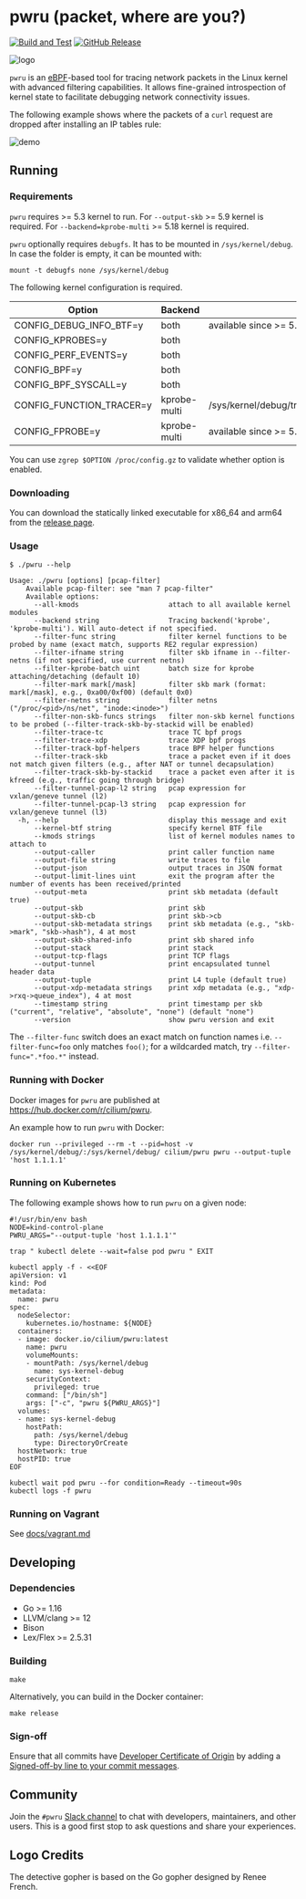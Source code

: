 # pwru (packet, where are you?)

[![Build and Test](https://github.com/cilium/pwru/actions/workflows/test.yml/badge.svg?branch=main)](https://github.com/cilium/pwru/actions/workflows/test.yml)
[![GitHub Release](https://img.shields.io/github/release/cilium/pwru.svg?style=flat)](https://github.com/cilium/pwru/releases/latest)

![logo](logo.png "Detective Gopher is looking for packet traces left by eBPF bee")

`pwru` is an [eBPF](https://ebpf.io)-based tool for tracing network packets in
the Linux kernel with advanced filtering capabilities. It allows fine-grained
introspection of kernel state to facilitate debugging network connectivity issues.

The following example shows where the packets of a `curl` request are dropped
after installing an IP tables rule:

![demo](demo.gif)

## Running

### Requirements

`pwru` requires >= 5.3 kernel to run. For `--output-skb` >= 5.9 kernel is required. For `--backend=kprobe-multi` >= 5.18 kernel is required.

`pwru` optionally requires `debugfs`. It has to be mounted in `/sys/kernel/debug`. In case the folder is empty, it can be mounted with:

```
mount -t debugfs none /sys/kernel/debug
```

The following kernel configuration is required.

|           Option         | Backend      |                   Note                               |
| ------------------------ | -------------|----------------------------------------------------- |
| CONFIG_DEBUG_INFO_BTF=y  | both         | available since >= 5.3                               |
| CONFIG_KPROBES=y         | both         |                                                      |
| CONFIG_PERF_EVENTS=y     | both         |                                                      |
| CONFIG_BPF=y             | both         |                                                      |
| CONFIG_BPF_SYSCALL=y     | both         |                                                      |
| CONFIG_FUNCTION_TRACER=y | kprobe-multi | /sys/kernel/debug/tracing/available_filter_functions |
| CONFIG_FPROBE=y          | kprobe-multi | available since >= 5.18                              |

You can use `zgrep $OPTION /proc/config.gz` to validate whether option is enabled.

### Downloading

You can download the statically linked executable for x86\_64 and arm64 from the
[release page](https://github.com/cilium/pwru/releases).

### Usage

```
$ ./pwru --help

Usage: ./pwru [options] [pcap-filter]
    Available pcap-filter: see "man 7 pcap-filter"
    Available options:
      --all-kmods                      attach to all available kernel modules
      --backend string                 Tracing backend('kprobe', 'kprobe-multi'). Will auto-detect if not specified.
      --filter-func string             filter kernel functions to be probed by name (exact match, supports RE2 regular expression)
      --filter-ifname string           filter skb ifname in --filter-netns (if not specified, use current netns)
      --filter-kprobe-batch uint       batch size for kprobe attaching/detaching (default 10)
      --filter-mark mark[/mask]        filter skb mark (format: mark[/mask], e.g., 0xa00/0xf00) (default 0x0)
      --filter-netns string            filter netns ("/proc/<pid>/ns/net", "inode:<inode>")
      --filter-non-skb-funcs strings   filter non-skb kernel functions to be probed (--filter-track-skb-by-stackid will be enabled)
      --filter-trace-tc                trace TC bpf progs
      --filter-trace-xdp               trace XDP bpf progs
      --filter-track-bpf-helpers       trace BPF helper functions
      --filter-track-skb               trace a packet even if it does not match given filters (e.g., after NAT or tunnel decapsulation)
      --filter-track-skb-by-stackid    trace a packet even after it is kfreed (e.g., traffic going through bridge)
      --filter-tunnel-pcap-l2 string   pcap expression for vxlan/geneve tunnel (l2)
      --filter-tunnel-pcap-l3 string   pcap expression for vxlan/geneve tunnel (l3)
  -h, --help                           display this message and exit
      --kernel-btf string              specify kernel BTF file
      --kmods strings                  list of kernel modules names to attach to
      --output-caller                  print caller function name
      --output-file string             write traces to file
      --output-json                    output traces in JSON format
      --output-limit-lines uint        exit the program after the number of events has been received/printed
      --output-meta                    print skb metadata (default true)
      --output-skb                     print skb
      --output-skb-cb                  print skb->cb
      --output-skb-metadata strings    print skb metadata (e.g., "skb->mark", "skb->hash"), 4 at most
      --output-skb-shared-info         print skb shared info
      --output-stack                   print stack
      --output-tcp-flags               print TCP flags
      --output-tunnel                  print encapsulated tunnel header data
      --output-tuple                   print L4 tuple (default true)
      --output-xdp-metadata strings    print xdp metadata (e.g., "xdp->rxq->queue_index"), 4 at most
      --timestamp string               print timestamp per skb ("current", "relative", "absolute", "none") (default "none")
      --version                        show pwru version and exit
```

The `--filter-func` switch does an exact match on function names i.e.
`--filter-func=foo` only matches `foo()`; for a wildcarded match, try
`--filter-func=".*foo.*"` instead.

### Running with Docker

Docker images for `pwru` are published at https://hub.docker.com/r/cilium/pwru.

An example how to run `pwru` with Docker:

```
docker run --privileged --rm -t --pid=host -v /sys/kernel/debug/:/sys/kernel/debug/ cilium/pwru pwru --output-tuple 'host 1.1.1.1'
```

### Running on Kubernetes

The following example shows how to run `pwru` on a given node:
```
#!/usr/bin/env bash
NODE=kind-control-plane
PWRU_ARGS="--output-tuple 'host 1.1.1.1'"

trap " kubectl delete --wait=false pod pwru " EXIT

kubectl apply -f - <<EOF
apiVersion: v1
kind: Pod
metadata:
  name: pwru
spec:
  nodeSelector:
    kubernetes.io/hostname: ${NODE}
  containers:
  - image: docker.io/cilium/pwru:latest
    name: pwru
    volumeMounts:
    - mountPath: /sys/kernel/debug
      name: sys-kernel-debug
    securityContext:
      privileged: true
    command: ["/bin/sh"]
    args: ["-c", "pwru ${PWRU_ARGS}"]
  volumes:
  - name: sys-kernel-debug
    hostPath:
      path: /sys/kernel/debug
      type: DirectoryOrCreate
  hostNetwork: true
  hostPID: true
EOF

kubectl wait pod pwru --for condition=Ready --timeout=90s
kubectl logs -f pwru
```

### Running on Vagrant

See [docs/vagrant.md](docs/vagrant.md)

## Developing

### Dependencies

* Go >= 1.16
* LLVM/clang >= 12
* Bison
* Lex/Flex >= 2.5.31

### Building

```
make
```

Alternatively, you can build in the Docker container:

```
make release
```

### Sign-off

Ensure that all commits have [Developer Certificate of Origin](https://developercertificate.org/) by adding a [Signed-off-by line to your commit messages](https://docs.cilium.io/en/stable/contributing/development/contributing_guide/#developer-s-certificate-of-origin).

## Community

Join the `#pwru` [Slack channel](https://slack.cilium.io) to chat with
developers, maintainers, and other users. This is a good first stop to ask
questions and share your experiences.

## Logo Credits

The detective gopher is based on the Go gopher designed by Renee French.

